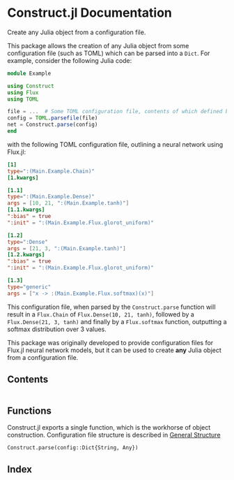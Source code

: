 # Construct.jl Documentation

Create any Julia object from a configuration file.

This package allows the creation of any Julia object from some configuration
file (such as TOML) which can be parsed into a `Dict`. For example, consider
the following Julia code:

```julia
module Example

using Construct
using Flux
using TOML

file = ...  # Some TOML configuration file, contents of which defined below
config = TOML.parsefile(file)
net = Construct.parse(config)
end
```

with the following TOML configuration file, outlining a neural network using
Flux.jl:

```TOML
[1]
type=":(Main.Example.Chain)"
[1.kwargs]

[1.1]
type=":(Main.Example.Dense)"
args = [10, 21, ":(Main.Example.tanh)"]
[1.1.kwargs]
":bias" = true
":init" = ":(Main.Example.Flux.glorot_uniform)"

[1.2]
type=":Dense"
args = [21, 3, ":(Main.Example.tanh)"]
[1.2.kwargs]
":bias" = true
":init" = ":(Main.Example.Flux.glorot_uniform)"

[1.3]
type="generic"
args = ["x -> :(Main.Example.Flux.softmax)(x)"]
```

This configuration file, when parsed by	the `Construct.parse`
function will result in a
`Flux.Chain` of `Flux.Dense(10, 21, tanh)`, followed by a `Flux.Dense(21, 3,
tanh)` and finally by a `Flux.softmax` function, outputting a softmax
distribution over 3 values.

This package was originally developed to provide configuration files for
Flux.jl neural network models, but it can be used to create **any** Julia
object from a configuration file.

## Contents

```@contents
```

## Functions

Construct.jl exports a single function, which is the workhorse of object
construction. Configuration file structure is described in
[General Structure](@ref)

```@docs
Construct.parse(config::Dict{String, Any})
```

## Index

```@index
```

